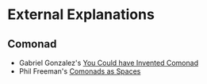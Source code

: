 # External Explanations

## Comonad

- Gabriel Gonzalez's [You Could have Invented Comonad](http://www.haskellforall.com/2013/02/you-could-have-invented-comonads.html)
- Phil Freeman's [Comonads as Spaces](https://blog.functorial.com/posts/2016-08-07-Comonads-As-Spaces.html)
